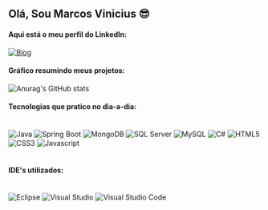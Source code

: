## Olá, Sou Marcos Vinicius 😎

#### Aqui está o meu perfil do LinkedIn:
[![Blog](https://img.shields.io/badge/LinkedIn-0077B5?style=for-the-badge&logo=linkedin&logoColor=white)](https://www.linkedin.com/in/marcos-vinicius-3029a8133/)

#### Gráfico resumindo meus projetos: 
![Anurag's GitHub stats](https://github-readme-stats.vercel.app/api?username=Arantes68&show_icons=true&theme=chartreuse-dark)


#### Tecnologias que pratico no dia-a-dia: 

<div style="display: inline_block"><br/>
  <img align="center" alt="Java" src="https://img.shields.io/badge/Java-ED8B00?style=for-the-badge&logo=openjdk&logoColor=white" /> 
  <img align="center" alt="Spring Boot" src="https://img.shields.io/badge/Spring-6DB33F?style=for-the-badge&logo=spring&logoColor=white" /> 
  <img align="center" alt="MongoDB" src="https://img.shields.io/badge/MongoDB-4EA94B?style=for-the-badge&logo=mongodb&logoColor=white" /> 
  <img align="center" alt="SQL Server" src="https://img.shields.io/badge/Microsoft_SQL_Server-CC2927?style=for-the-badge&logo=microsoft-sql-server&logoColor=white" /> 
  <img align="center" alt="MySQL" src="https://img.shields.io/badge/MySQL-005C84?style=for-the-badge&logo=mysql&logoColor=white" /> 
  <img align="center" alt="C#" src="https://img.shields.io/badge/C%23-239120?style=for-the-badge&logo=c-sharp&logoColor=white" /> 
  <img align="center" alt="HTML5" src="https://img.shields.io/badge/HTML5-E34F26?style=for-the-badge&logo=html5&logoColor=white" />
  <img align="center" alt="CSS3" src="https://img.shields.io/badge/CSS3-1572B6?style=for-the-badge&logo=css3&logoColor=white" /> 
  <img align="center" alt="Javascript" src="https://img.shields.io/badge/JavaScript-323330?style=for-the-badge&logo=javascript&logoColor=F7DF1E" /> 
</div><br/>


#### IDE's utilizados: 

<div style="display: inline_block"><br/>
  <img align="center" alt="Eclipse" src="https://img.shields.io/badge/Eclipse-2C2255?style=for-the-badge&logo=eclipse&logoColor=white" /> 
  <img align="center" alt="Visual Studio" src="https://img.shields.io/badge/Visual_Studio-5C2D91?style=for-the-badge&logo=visual%20studio&logoColor=white" /> 
  <img align="center" alt="Visual Studio Code" src="https://img.shields.io/badge/Visual_Studio_Code-0078D4?style=for-the-badge&logo=visual%20studio%20code&logoColor=white" /> 
</div><br/> 
